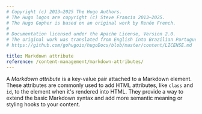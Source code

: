 ```yaml
---
# Copyright (c) 2013–2025 The Hugo Authors.
# The Hugo logos are copyright (c) Steve Francia 2013–2025.
# The Hugo Gopher is based on an original work by Renée French.
#
# Documentation licensed under the Apache License, Version 2.0.
# The original work was translated from English into Brazilian Portuguese.
# https://github.com/gohugoio/hugoDocs/blob/master/content/LICENSE.md

title: Markdown attribute
reference: /content-management/markdown-attributes/
---
```


A _Markdown attribute_ is a key-value pair attached to a Markdown element. These attributes are commonly used to add HTML attributes, like `class` and `id`, to the element when it's rendered into HTML. They provide a way to extend the basic Markdown syntax and add more semantic meaning or styling hooks to your content.
